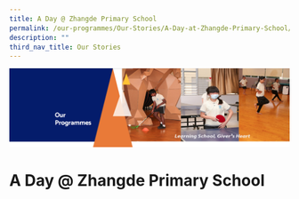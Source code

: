 ```yaml
---
title: A Day @ Zhangde Primary School
permalink: /our-programmes/Our-Stories/A-Day-at-Zhangde-Primary-School/
description: ""
third_nav_title: Our Stories
---
```

![](/images/OurProgrammes.png)

A Day @ Zhangde Primary School
==============================
